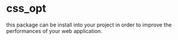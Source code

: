 # css_opt
this package can be install into your project in order to improve the performances of your web application.
